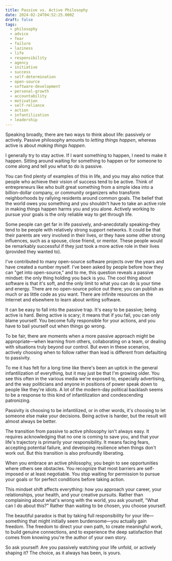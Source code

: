 ```yaml
---
title: Passive vs. Active Philosophy
date: 2024-02-24T04:52:25.000Z
draft: false
tags:
  - philosophy
  - advice
  - fear
  - failure
  - laziness
  - life
  - responsibility
  - agency
  - initiative
  - success
  - self-determination
  - open-source
  - software-development
  - personal-growth
  - accountability
  - motivation
  - self-reliance
  - action
  - infantilization
  - leadership
---
```

Speaking broadly, there are two ways to think about life: passively or actively. Passive philosophy amounts to _letting things happen_, whereas active is about _making things happen_.

I generally try to stay active. If I want something to happen, I need to make it happen. Sitting around waiting for something to happen or for someone to come along and tell you what to do is passive.

You can find plenty of examples of this in life, and you may also notice that people who achieve their vision of success tend to be active. Think of entrepreneurs like who built great something from a simple idea into a billion-dollar company, or community organizers who transform neighborhoods by rallying residents around common goals. The belief that the world owes you something and you shouldn't have to take an active role in making things happen harms you and you alone. Actively working to pursue your goals is the only reliable way to get through life.

Some people can get far in life passively, and–anecdotally speaking–they tend to be people with relatively strong support networks. It could be that their parents are very involved in their lives, or they have some other strong influences, such as a spouse, close friend, or mentor. These people would be remarkably successful if they just took a more active role in their lives (provided they wanted to).

I've contributed to many open-source software projects over the years and have created a number myself. I've been asked by people before how they can "get into open-source," and to me, this question reveals a passive mindset: the only thing holding you back is you. The cool thing about software is that it's soft, and the only limit to what you can do is your time and energy. There are no open-source police out there; you can publish as much or as little code as you want. There are infinite resources on the Internet and elsewhere to learn about writing software.

It can be easy to fall into the passive trap. It's easy to be passive; being active is hard. Being active is scary; it means that if you fail, you can only blame yourself. You become fully responsible for your actions, and you have to bail yourself out when things go wrong.

To be fair, there are moments when a more passive approach might be appropriate—when learning from others, collaborating on a team, or dealing with situations truly beyond our control. But even in these scenarios, actively choosing when to follow rather than lead is different from defaulting to passivity.

To me it has felt for a long time like there's been an uptick in the general infantilization of everything, but it may just be that I'm growing older. You see this often in the various media we're exposed to, especially advertising, and the way politicians and anyone in positions of power speak down to people like they're idiots. A lot of the modern-day political backlash seems to be a response to this kind of infantilization and condescending patronizing.

Passivity is choosing to be infantilized, or in other words, it's choosing to let someone else make your decisions. Being active is harder, but the result will almost always be better.

The transition from passive to active philosophy isn't always easy. It requires acknowledging that no one is coming to save you, and that your life's trajectory is primarily your responsibility. It means facing fears, accepting potential failure, and developing resilience when things don't work out. But this transition is also profoundly liberating.

When you embrace an active philosophy, you begin to see opportunities where others see obstacles. You recognize that most barriers are self-imposed or at least negotiable. You stop waiting for permission to pursue your goals or for perfect conditions before taking action.

This mindset shift affects everything: how you approach your career, your relationships, your health, and your creative pursuits. Rather than complaining about what's wrong with the world, you ask yourself, "What can I do about this?" Rather than waiting to be chosen, you choose yourself.

The beautiful paradox is that by taking full responsibility for your life—something that might initially seem burdensome—you actually gain freedom. The freedom to direct your own path, to create meaningful work, to build genuine connections, and to experience the deep satisfaction that comes from knowing you're the author of your own story.

So ask yourself: Are you passively watching your life unfold, or actively shaping it? The choice, as it always has been, is yours.

